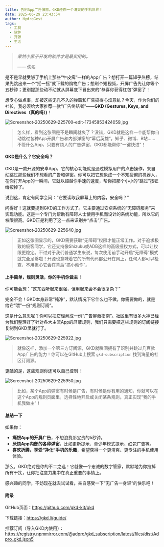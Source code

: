```yaml
---
title: 告别App广告弹窗，GKD还你一个清爽的手机世界！
date: 2025-06-29 23:43:54
author: HydroGest 
tags:
  - 工具
  - 软件
  - 开源
  - 生活
---
```


> *果然小黑子开发的软件才是最实用的。*
> 
> —— 佚名

是不是早就受够了手机上那些“牛皮癣”一样的App广告？想打开一篇知乎热榜，结果先跳出来一个“摇一摇”就下载的购物广告；想刷个短视频，开屏广告先让你等个五秒钟；更别提那些动不动就从屏幕底下冒出来的“恭喜你获得红包”弹窗了！

想专心做点事，却被这些无孔不入的弹窗和广告搞得心烦意乱？今天，作为你们的社长，我必须给大家推荐一款“广告终结者”——**GKD (Gestures, Keys, and Directives（真的吗）)**！

![Screenshot-20250629-225700-edit-17345853424059.jpg](https://i.postimg.cc/zB4Gx3FP/Screenshot-20250629-225700-edit-17345853424059.jpg)

> 怎么样，看到这张图是不是瞬间就爽了？没错，GKD就是这样一个能帮你自动跳过各种App开屏广告和内部弹窗的“幕后英雄”。知乎、微博、B站……不管什么App，只要有烦人的广告弹窗，GKD都能帮你“一键快进”！

#### GKD是什么？它安全吗？

GKD是一款开源的安卓App，它的核心功能就是通过模拟用户的点击操作，来自动跳过那些我们不想看的广告和弹窗。你可以把它想象成一个不知疲倦的机器人，在你打开App的一瞬间，它就以超越你手速的速度，帮你把那个小小的“跳过”按钮给按掉了。

说到这，肯定有同学会问：“它要读取我屏幕上的内容，安全吗？”

问得好！这就要提到GKD的工作方式了。它主要通过安卓系统的“无障碍服务”来实现功能。这是一个专门为帮助有障碍人士使用手机而设计的系统功能，所以它的权限很高。GKD正是利用了这一点来识别并“点击”广告。

![Screenshot-20250629-225640.jpg](https://i.postimg.cc/T1XpRp55/Screenshot-20250629-225640.jpg)

> 正如这张图显示的，GKD需要获取“无障碍”权限才能正常工作。对于追求极致的极客同学，它还支持像Shizuku或ADB这样的高级授权方式，可以让权限更稳定。不过对于我们普通学生来说，每次使用前手动开启“无障碍”模式就完全足够啦！开源也意味着它的所有代码都公开在网上，任何人都可以检查，不用担心它会在背后“搞小动作”。

#### 上手简单，规则灵活，你的手机你做主！

你可能会想：“这东西听起来很强，但用起来会不会很复杂？”

完全不会！GKD本身非常“纯净”，默认情况下它什么也不做。你需要做的，就是给它“喂”一份“规则订阅”。

这是什么意思呢？你可以把它理解成一份“广告屏蔽指南”。社区里有很多大神已经为我们整理好了针对各大主流App的屏蔽规则，我们只需要把这些规则的订阅链接复制到GKD里就行了。

![Screenshot-20250629-225922.jpg](https://i.postimg.cc/sx8HQCyW/Screenshot-20250629-225922.jpg)

> 就像这样，添加一个第三方订阅源，GKD就瞬间拥有了识别并跳过几百款App广告的能力！你可以在GitHub上搜索 `gkd-subscription` 找到海量的社区订阅源。

更酷的是，这些规则你还可以自己控制！

![Screenshot-20250629-225950.jpg](https://i.postimg.cc/QNkpF3NZ/Screenshot-20250629-225950.jpg)

> 比如，某个App的弹窗有时候是广告，有时候是你有用的通知，你就可以在这个App的规则页面里，选择性地开启或关闭某条规则，真正实现“我的手机我做主”！

#### 总结一下

如果你：

* **痛恨App的开屏广告**，不想浪费那宝贵的5秒钟。
* **厌烦App内部的各种弹窗**，比如更新提示、青少年模式提示、红包广告等。
* **喜欢折腾，享受“净化”手机的乐趣**，希望获得一个更清爽、更专注的手机使用体验。

那么，GKD绝对是你的不二之选！它就像一个忠诚的数字管家，默默地为你挡掉所有干扰，让你把注意力集中在真正重要的事情上。

感兴趣的同学，不妨现在就去试试看，亲自感受一下“无广告一身轻”的快乐吧！

#### 附录

GitHub页面：https://github.com/gkd-kit/gkd

下载链接：https://gkd.li/guide/

推荐订阅（导入GKD内使用）：https://registry.npmmirror.com/@adpro/gkd_subscription/latest/files/dist/Adpro_gkd.json5
